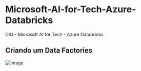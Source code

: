 # Microsoft-AI-for-Tech-Azure-Databricks
DIO - Microsoft AI for Tech - Azure Databricks

## Criando um Data Factories
![image](https://github.com/user-attachments/assets/8123eb8c-f36a-4eb0-98e5-01c9a8a1c908)
